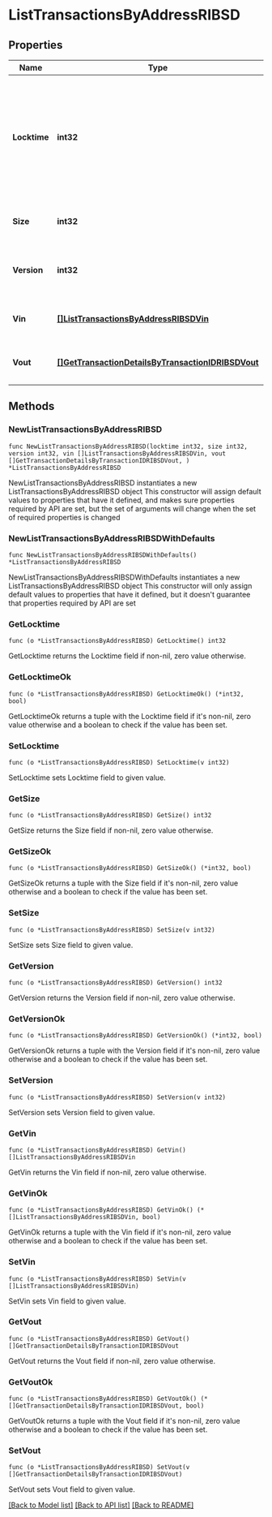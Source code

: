 # ListTransactionsByAddressRIBSD

## Properties

Name | Type | Description | Notes
------------ | ------------- | ------------- | -------------
**Locktime** | **int32** | Represents the locktime on the transaction on the specific blockchain, i.e. the blockheight at which the transaction is valid. | 
**Size** | **int32** | Represents the total size of this transaction. | 
**Version** | **int32** | Represents the transaction&#39;s version number. | 
**Vin** | [**[]ListTransactionsByAddressRIBSDVin**](ListTransactionsByAddressRIBSDVin.md) | Represents the transaction inputs. | 
**Vout** | [**[]GetTransactionDetailsByTransactionIDRIBSDVout**](GetTransactionDetailsByTransactionIDRIBSDVout.md) | Represents the transaction outputs. | 

## Methods

### NewListTransactionsByAddressRIBSD

`func NewListTransactionsByAddressRIBSD(locktime int32, size int32, version int32, vin []ListTransactionsByAddressRIBSDVin, vout []GetTransactionDetailsByTransactionIDRIBSDVout, ) *ListTransactionsByAddressRIBSD`

NewListTransactionsByAddressRIBSD instantiates a new ListTransactionsByAddressRIBSD object
This constructor will assign default values to properties that have it defined,
and makes sure properties required by API are set, but the set of arguments
will change when the set of required properties is changed

### NewListTransactionsByAddressRIBSDWithDefaults

`func NewListTransactionsByAddressRIBSDWithDefaults() *ListTransactionsByAddressRIBSD`

NewListTransactionsByAddressRIBSDWithDefaults instantiates a new ListTransactionsByAddressRIBSD object
This constructor will only assign default values to properties that have it defined,
but it doesn't guarantee that properties required by API are set

### GetLocktime

`func (o *ListTransactionsByAddressRIBSD) GetLocktime() int32`

GetLocktime returns the Locktime field if non-nil, zero value otherwise.

### GetLocktimeOk

`func (o *ListTransactionsByAddressRIBSD) GetLocktimeOk() (*int32, bool)`

GetLocktimeOk returns a tuple with the Locktime field if it's non-nil, zero value otherwise
and a boolean to check if the value has been set.

### SetLocktime

`func (o *ListTransactionsByAddressRIBSD) SetLocktime(v int32)`

SetLocktime sets Locktime field to given value.


### GetSize

`func (o *ListTransactionsByAddressRIBSD) GetSize() int32`

GetSize returns the Size field if non-nil, zero value otherwise.

### GetSizeOk

`func (o *ListTransactionsByAddressRIBSD) GetSizeOk() (*int32, bool)`

GetSizeOk returns a tuple with the Size field if it's non-nil, zero value otherwise
and a boolean to check if the value has been set.

### SetSize

`func (o *ListTransactionsByAddressRIBSD) SetSize(v int32)`

SetSize sets Size field to given value.


### GetVersion

`func (o *ListTransactionsByAddressRIBSD) GetVersion() int32`

GetVersion returns the Version field if non-nil, zero value otherwise.

### GetVersionOk

`func (o *ListTransactionsByAddressRIBSD) GetVersionOk() (*int32, bool)`

GetVersionOk returns a tuple with the Version field if it's non-nil, zero value otherwise
and a boolean to check if the value has been set.

### SetVersion

`func (o *ListTransactionsByAddressRIBSD) SetVersion(v int32)`

SetVersion sets Version field to given value.


### GetVin

`func (o *ListTransactionsByAddressRIBSD) GetVin() []ListTransactionsByAddressRIBSDVin`

GetVin returns the Vin field if non-nil, zero value otherwise.

### GetVinOk

`func (o *ListTransactionsByAddressRIBSD) GetVinOk() (*[]ListTransactionsByAddressRIBSDVin, bool)`

GetVinOk returns a tuple with the Vin field if it's non-nil, zero value otherwise
and a boolean to check if the value has been set.

### SetVin

`func (o *ListTransactionsByAddressRIBSD) SetVin(v []ListTransactionsByAddressRIBSDVin)`

SetVin sets Vin field to given value.


### GetVout

`func (o *ListTransactionsByAddressRIBSD) GetVout() []GetTransactionDetailsByTransactionIDRIBSDVout`

GetVout returns the Vout field if non-nil, zero value otherwise.

### GetVoutOk

`func (o *ListTransactionsByAddressRIBSD) GetVoutOk() (*[]GetTransactionDetailsByTransactionIDRIBSDVout, bool)`

GetVoutOk returns a tuple with the Vout field if it's non-nil, zero value otherwise
and a boolean to check if the value has been set.

### SetVout

`func (o *ListTransactionsByAddressRIBSD) SetVout(v []GetTransactionDetailsByTransactionIDRIBSDVout)`

SetVout sets Vout field to given value.



[[Back to Model list]](../README.md#documentation-for-models) [[Back to API list]](../README.md#documentation-for-api-endpoints) [[Back to README]](../README.md)


